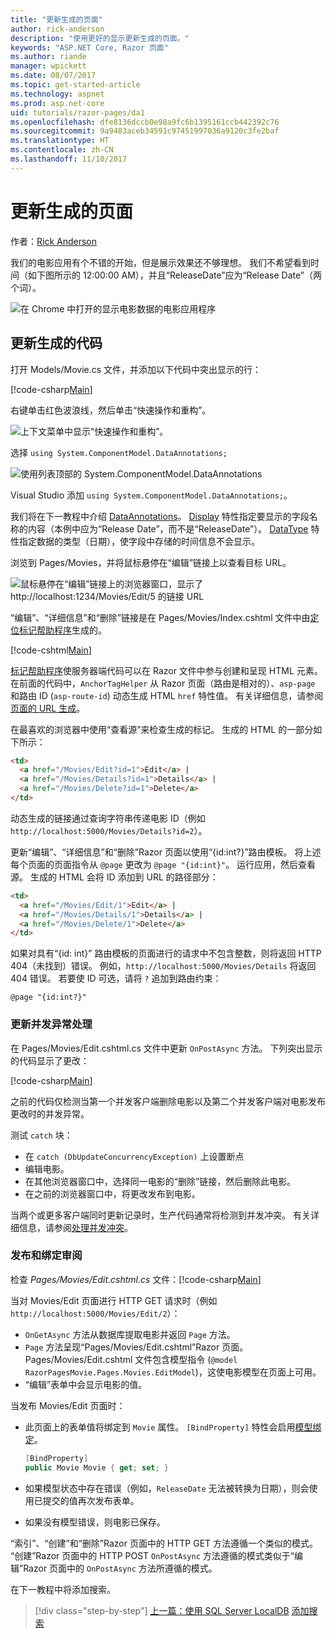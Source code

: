 ```yaml
---
title: "更新生成的页面"
author: rick-anderson
description: "使用更好的显示更新生成的页面。"
keywords: "ASP.NET Core, Razor 页面"
ms.author: riande
manager: wpickett
ms.date: 08/07/2017
ms.topic: get-started-article
ms.technology: aspnet
ms.prod: asp.net-core
uid: tutorials/razor-pages/da1
ms.openlocfilehash: dfe8136dccb0e98a9fc6b1395161ccb442392c76
ms.sourcegitcommit: 9a9483aceb34591c97451997036a9120c3fe2baf
ms.translationtype: HT
ms.contentlocale: zh-CN
ms.lasthandoff: 11/10/2017
---
```

# <a name="updating-the-generated-pages"></a>更新生成的页面

作者：[Rick Anderson](https://twitter.com/RickAndMSFT)

我们的电影应用有个不错的开始，但是展示效果还不够理想。 我们不希望看到时间（如下图所示的 12:00:00 AM），并且“ReleaseDate”应为“Release Date”（两个词）。

![在 Chrome 中打开的显示电影数据的电影应用程序](sql/_static/m55.png)

## <a name="update-the-generated-code"></a>更新生成的代码

打开 Models/Movie.cs 文件，并添加以下代码中突出显示的行：

[!code-csharp[Main](razor-pages-start/sample/RazorPagesMovie/Models/MovieDate.cs?name=snippet_1&highlight=10-11)]

右键单击红色波浪线，然后单击“快速操作和重构”。

  ![上下文菜单中显示“快速操作和重构”。](da1/qa.png)

选择 `using System.ComponentModel.DataAnnotations;`

  ![使用列表顶部的 System.ComponentModel.DataAnnotations](da1/da.png)

  Visual Studio 添加 `using System.ComponentModel.DataAnnotations;`。

我们将在下一教程中介绍 [DataAnnotations](https://docs.microsoft.com/aspnet/mvc/overview/older-versions/mvc-music-store/mvc-music-store-part-6)。 [Display](https://docs.microsoft.com//aspnet/core/api/microsoft.aspnetcore.mvc.modelbinding.metadata.displaymetadata) 特性指定要显示的字段名称的内容（本例中应为“Release Date”，而不是“ReleaseDate”）。 [DataType](https://docs.microsoft.com/aspnet/core/api/microsoft.aspnetcore.mvc.dataannotations.internal.datatypeattributeadapter) 特性指定数据的类型（日期），使字段中存储的时间信息不会显示。

浏览到 Pages/Movies，并将鼠标悬停在“编辑”链接上以查看目标 URL。

![鼠标悬停在“编辑”链接上的浏览器窗口，显示了 http://localhost:1234/Movies/Edit/5 的链接 URL](da1/edit7.png)

“编辑”、“详细信息”和“删除”链接是在 Pages/Movies/Index.cshtml 文件中由[定位标记帮助程序](xref:mvc/views/tag-helpers/builtin-th/anchor-tag-helper)生成的。

[!code-cshtml[Main](razor-pages-start/snapshot_sample/RazorPagesMovie/Pages/Movies/Index.cshtml?highlight=16-18&range=32-)]

[标记帮助程序](xref:mvc/views/tag-helpers/intro)使服务器端代码可以在 Razor 文件中参与创建和呈现 HTML 元素。 在前面的代码中，`AnchorTagHelper` 从 Razor 页面（路由是相对的）、`asp-page` 和路由 ID (`asp-route-id`) 动态生成 HTML `href` 特性值。 有关详细信息，请参阅[页面的 URL 生成](xref:mvc/razor-pages/index#url-generation-for-pages)。

在最喜欢的浏览器中使用“查看源”来检查生成的标记。 生成的 HTML 的一部分如下所示：

```html
<td>
  <a href="/Movies/Edit?id=1">Edit</a> |
  <a href="/Movies/Details?id=1">Details</a> |
  <a href="/Movies/Delete?id=1">Delete</a>
</td>
```

动态生成的链接通过查询字符串传递电影 ID（例如 `http://localhost:5000/Movies/Details?id=2`）。 

更新“编辑”、“详细信息”和“删除”Razor 页面以使用“{id:int?}”路由模板。 将上述每个页面的页面指令从 `@page` 更改为 `@page "{id:int}"`。 运行应用，然后查看源。 生成的 HTML 会将 ID 添加到 URL 的路径部分：

```html
<td>
  <a href="/Movies/Edit/1">Edit</a> |
  <a href="/Movies/Details/1">Details</a> |
  <a href="/Movies/Delete/1">Delete</a>
</td>
```

如果对具有“{id: int}” 路由模板的页面进行的请求中不包含整数，则将返回 HTTP 404（未找到）错误。 例如，`http://localhost:5000/Movies/Details` 将返回 404 错误。 若要使 ID 可选，请将 `?` 追加到路由约束：

 ```cshtml
@page "{id:int?}"
```

### <a name="update-concurrency-exception-handling"></a>更新并发异常处理

在 Pages/Movies/Edit.cshtml.cs 文件中更新 `OnPostAsync` 方法。 下列突出显示的代码显示了更改：

[!code-csharp[Main](razor-pages-start/snapshot_sample/RazorPagesMovie/Pages/Movies/Edit.cshtml.cs?name=snippet1&highlight=16-23)]

之前的代码仅检测当第一个并发客户端删除电影以及第二个并发客户端对电影发布更改时的并发异常。

测试 `catch` 块：

* 在 `catch (DbUpdateConcurrencyException)` 上设置断点
* 编辑电影。
* 在其他浏览器窗口中，选择同一电影的“删除”链接，然后删除此电影。
* 在之前的浏览器窗口中，将更改发布到电影。

当两个或更多客户端同时更新记录时，生产代码通常将检测到并发冲突。 有关详细信息，请参阅[处理并发冲突](xref:data/ef-mvc/concurrency)。

### <a name="posting-and-binding-review"></a>发布和绑定审阅

检查 *Pages/Movies/Edit.cshtml.cs* 文件：[!code-csharp[Main](razor-pages-start/snapshot_sample/RazorPagesMovie/Pages/Movies/Edit.cshtml.cs?name=snippet2)]

当对 Movies/Edit 页面进行 HTTP GET 请求时（例如 `http://localhost:5000/Movies/Edit/2`）：

* `OnGetAsync` 方法从数据库提取电影并返回 `Page` 方法。 
* `Page` 方法呈现“Pages/Movies/Edit.cshtml”Razor 页面。 Pages/Movies/Edit.cshtml 文件包含模型指令 (`@model RazorPagesMovie.Pages.Movies.EditModel`)，这使电影模型在页面上可用。
* “编辑”表单中会显示电影的值。

当发布 Movies/Edit 页面时：

* 此页面上的表单值将绑定到 `Movie` 属性。 `[BindProperty]` 特性会启用[模型绑定](xref:mvc/models/model-binding)。

  ```csharp
  [BindProperty]
  public Movie Movie { get; set; }
  ```

* 如果模型状态中存在错误（例如，`ReleaseDate` 无法被转换为日期），则会使用已提交的值再次发布表单。
* 如果没有模型错误，则电影已保存。

“索引”、“创建”和“删除”Razor 页面中的 HTTP GET 方法遵循一个类似的模式。 “创建”Razor 页面中的 HTTP POST `OnPostAsync` 方法遵循的模式类似于“编辑”Razor 页面中的 `OnPostAsync` 方法所遵循的模式。

在下一教程中将添加搜索。

>[!div class="step-by-step"]
[上一篇：使用 SQL Server LocalDB](xref:tutorials/razor-pages/sql)
[添加搜索](xref:tutorials/razor-pages/search)
